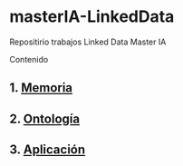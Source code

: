 # masterIA-LinkedData
Repositirio trabajos Linked Data Master IA

Contenido

## 1. [Memoria](memoria.md)
## 2. [Ontología](/ontologia)
## 3. [Aplicación](/aplicacion)
